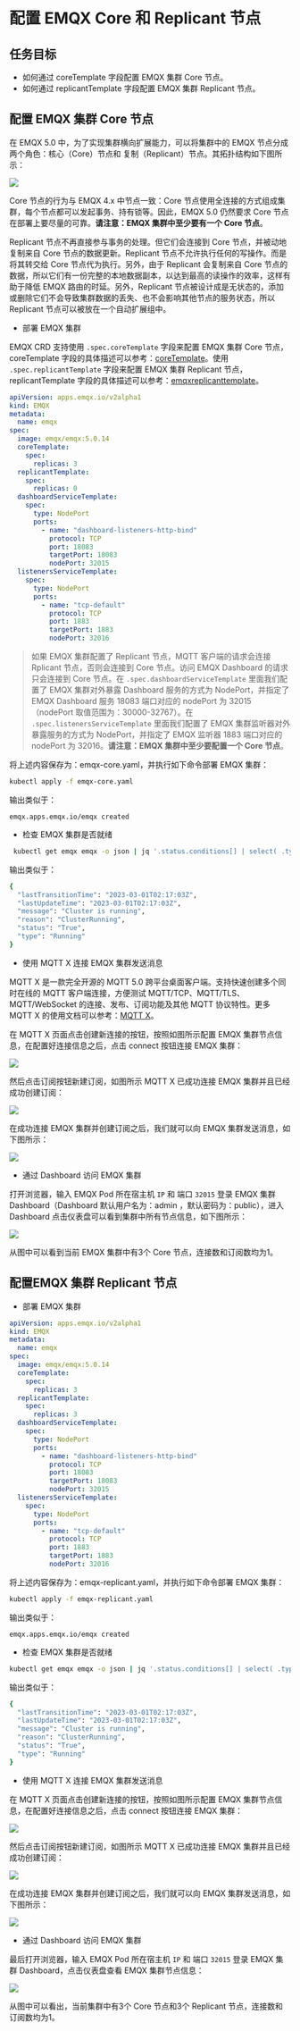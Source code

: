 # 配置 EMQX Core 和 Replicant 节点

## 任务目标

- 如何通过 coreTemplate 字段配置 EMQX 集群 Core 节点。
- 如何通过 replicantTemplate 字段配置 EMQX 集群 Replicant 节点。

## 配置 EMQX 集群 Core 节点

在 EMQX 5.0 中，为了实现集群横向扩展能力，可以将集群中的 EMQX 节点分成两个角色：核心（Core）节点和 复制（Replicant）节点。其拓扑结构如下图所示：

![](./assets/configure-core-replicant/mria-core-repliant.png)

Core 节点的行为与 EMQX 4.x 中节点一致：Core 节点使用全连接的方式组成集群，每个节点都可以发起事务、持有锁等。因此，EMQX 5.0 仍然要求 Core 节点在部署上要尽量的可靠。**请注意：EMQX 集群中至少要有一个 Core 节点**。

Replicant 节点不再直接参与事务的处理。但它们会连接到 Core 节点，并被动地复制来自 Core 节点的数据更新。Replicant 节点不允许执行任何的写操作。而是将其转交给 Core 节点代为执行。另外，由于 Replicant 会复制来自 Core 节点的数据，所以它们有一份完整的本地数据副本，以达到最高的读操作的效率，这样有助于降低 EMQX 路由的时延。另外，Replicant 节点被设计成是无状态的，添加或删除它们不会导致集群数据的丢失、也不会影响其他节点的服务状态，所以 Replicant 节点可以被放在一个自动扩展组中。

- 部署 EMQX 集群

EMQX CRD 支持使用 `.spec.coreTemplate` 字段来配置 EMQX 集群 Core 节点，coreTemplate 字段的具体描述可以参考：[coreTemplate](https://github.com/emqx/emqx-operator/blob/2.0.2/docs/en_US/reference/v2alpha1-reference.md#emqxcoretemplate)。使用 `.spec.replicantTemplate` 字段来配置 EMQX 集群 Replicant 节点，replicantTemplate 字段的具体描述可以参考：[emqxreplicanttemplate](https://github.com/emqx/emqx-operator/blob/2.0.2/docs/en_US/reference/v2alpha1-reference.md#emqxreplicanttemplate)。

```yaml
apiVersion: apps.emqx.io/v2alpha1
kind: EMQX
metadata:
  name: emqx
spec:
  image: emqx/emqx:5.0.14
  coreTemplate:
    spec:
      replicas: 3
  replicantTemplate:
    spec:
      replicas: 0
  dashboardServiceTemplate:
    spec:
      type: NodePort
      ports:
        - name: "dashboard-listeners-http-bind"
          protocol: TCP
          port: 18083
          targetPort: 18083
          nodePort: 32015
  listenersServiceTemplate:
    spec:
      type: NodePort
      ports:
        - name: "tcp-default"
          protocol: TCP
          port: 1883
          targetPort: 1883 
          nodePort: 32016
```

> 如果 EMQX 集群配置了 Replicant 节点，MQTT 客户端的请求会连接 Rplicant 节点，否则会连接到 Core 节点。访问 EMQX Dashboard 的请求只会连接到 Core 节点。在 `.spec.dashboardServiceTemplate` 里面我们配置了 EMQX 集群对外暴露 Dashboard 服务的方式为 NodePort，并指定了 EMQX Dashboard 服务 18083 端口对应的 nodePort 为 32015（nodePort 取值范围为：30000-32767）。在 `.spec.listenersServiceTemplate` 里面我们配置了 EMQX 集群监听器对外暴露服务的方式为 NodePort，并指定了 EMQX 监听器 1883 端口对应的 nodePort 为 32016。**请注意：EMQX 集群中至少要配置一个 Core 节点**。

将上述内容保存为：emqx-core.yaml，并执行如下命令部署 EMQX 集群：

```bash
kubectl apply -f emqx-core.yaml
```

输出类似于：

```
emqx.apps.emqx.io/emqx created
```

- 检查 EMQX 集群是否就绪

```bash
 kubectl get emqx emqx -o json | jq '.status.conditions[] | select( .type == "Running" and .status == "True")'
```

输出类似于：

```bash
{
  "lastTransitionTime": "2023-03-01T02:17:03Z",
  "lastUpdateTime": "2023-03-01T02:17:03Z",
  "message": "Cluster is running",
  "reason": "ClusterRunning",
  "status": "True",
  "type": "Running"
}
```

- 使用 MQTT X 连接 EMQX 集群发送消息

MQTT X 是一款完全开源的 MQTT 5.0 跨平台桌面客户端。支持快速创建多个同时在线的 MQTT 客户端连接，方便测试 MQTT/TCP、MQTT/TLS、MQTT/WebSocket 的连接、发布、订阅功能及其他 MQTT 协议特性。更多 MQTT X 的使用文档可以参考：[MQTT X](https://mqttx.app/zh/docs)。

在 MQTT X 页面点击创建新连接的按钮，按照如图所示配置 EMQX 集群节点信息，在配置好连接信息之后，点击 connect 按钮连接 EMQX 集群：

![](./assets/configure-core-replicant/emqx-mqtt.png)

然后点击订阅按钮新建订阅，如图所示 MQTT X 已成功连接 EMQX 集群并且已经成功创建订阅：

![](./assets/configure-core-replicant/emqx-sub.png)

在成功连接 EMQX 集群并创建订阅之后，我们就可以向 EMQX 集群发送消息，如下图所示：

![](./assets/configure-core-replicant/emqx-pub.png)

- 通过 Dashboard 访问 EMQX 集群 

打开浏览器，输入 EMQX Pod 所在宿主机 `IP` 和 端口 `32015` 登录 EMQX 集群 Dashboard（Dashboard 默认用户名为：admin ，默认密码为：public），进入 Dashboard 点击仪表盘可以看到集群中所有节点信息，如下图所示：

![](./assets/configure-core-replicant/emqx-core-dashboard.png)

从图中可以看到当前 EMQX 集群中有3个 Core 节点，连接数和订阅数均为1。

## 配置EMQX 集群 Replicant 节点

- 部署 EMQX 集群 

```yaml
apiVersion: apps.emqx.io/v2alpha1
kind: EMQX
metadata:
  name: emqx
spec:
  image: emqx/emqx:5.0.14
  coreTemplate:
    spec:
      replicas: 3
  replicantTemplate:
    spec:
      replicas: 3
  dashboardServiceTemplate:
    spec:
      type: NodePort
      ports:
        - name: "dashboard-listeners-http-bind"
          protocol: TCP
          port: 18083
          targetPort: 18083
          nodePort: 32015
  listenersServiceTemplate:
    spec:
      type: NodePort
      ports:
        - name: "tcp-default"
          protocol: TCP
          port: 1883
          targetPort: 1883 
          nodePort: 32016
```

将上述内容保存为：emqx-replicant.yaml，并执行如下命令部署 EMQX 集群：

```bash
kubectl apply -f emqx-replicant.yaml 
```

输出类似于：

```
emqx.apps.emqx.io/emqx created
```

- 检查 EMQX 集群是否就绪

```bash
kubectl get emqx emqx -o json | jq '.status.conditions[] | select( .type == "Running" and .status == "True")'
```

输出类似于：

```bash
{
  "lastTransitionTime": "2023-03-01T02:17:03Z",
  "lastUpdateTime": "2023-03-01T02:17:03Z",
  "message": "Cluster is running",
  "reason": "ClusterRunning",
  "status": "True",
  "type": "Running"
}
```

- 使用 MQTT X 连接 EMQX 集群发送消息

在 MQTT X 页面点击创建新连接的按钮，按照如图所示配置 EMQX 集群节点信息，在配置好连接信息之后，点击 connect 按钮连接 EMQX 集群：

![](./assets/configure-core-replicant/emqx-mqtt.png)

然后点击订阅按钮新建订阅，如图所示 MQTT X 已成功连接 EMQX 集群并且已经成功创建订阅：

![](./assets/configure-core-replicant/emqx-sub.png)

在成功连接 EMQX 集群并创建订阅之后，我们就可以向 EMQX 集群发送消息，如下图所示：

![](./assets/configure-core-replicant/emqx-pub.png)

- 通过 Dashboard 访问 EMQX 集群 

最后打开浏览器，输入 EMQX Pod 所在宿主机 `IP` 和 端口 `32015` 登录 EMQX 集群 Dashboard，点击仪表盘查看 EMQX 集群节点信息：

![](./assets/configure-core-replicant/emqx-replicant-dashboard.png)

从图中可以看出，当前集群中有3个 Core 节点和3个 Replicant 节点，连接数和订阅数均为1。

